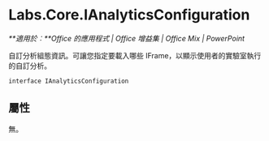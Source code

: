 
# Labs.Core.IAnalyticsConfiguration

 _**適用於︰**Office 的應用程式 | Office 增益集 | Office Mix | PowerPoint_

自訂分析組態資訊。可讓您指定要載入哪些 IFrame，以顯示使用者的實驗室執行的自訂分析。

```
interface IAnalyticsConfiguration
```


## 屬性

無。

